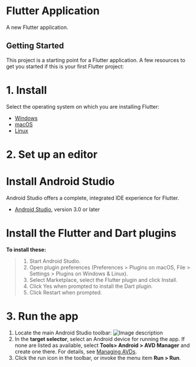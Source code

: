 # Flutter Application
A new Flutter application.
## Getting Started
This project is a starting point for a Flutter application.
A few resources to get you started if this is your first Flutter project:
# 1. Install
Select the operating system on which you are installing Flutter: 
- [Windows](https://flutter.dev/docs/get-started/install/windows)
- [macOS](https://flutter.dev/docs/get-started/install/macos)
- [Linux](https://flutter.dev/docs/get-started/install/linux)
# 2. Set up an editor
# Install Android Studio
Android Studio offers a complete, integrated IDE experience for Flutter.
- [Android Studio](https://developer.android.com/studio), version 3.0 or later
# Install the Flutter and Dart plugins
**To install these:**
> 1. Start Android Studio.
> 2. Open plugin preferences (Preferences > Plugins on macOS, File > Settings > Plugins on Windows & Linux).
> 3. Select Marketplace, select the Flutter plugin and click Install.
> 4. Click Yes when prompted to install the Dart plugin.
> 5. Click Restart when prompted. 
# 3. Run the app
1. Locate the main Android Studio toolbar:
![Image description](https://flutter.dev/assets/tools/android-studio/main-toolbar-857fe8c36d38020e27b502ec643ea8b1716edbe150cc6e39e3560f8fb7bda5b2.png)
2. In the **target selector**, select an Android device for running the app. If none are listed as available, select **Tools> Android > AVD Manager** and create one there. For details, see [Managing AVDs](https://developer.android.com/studio/run/managing-avds).
3. Click the run icon in the toolbar, or invoke the menu item **Run > Run**.
